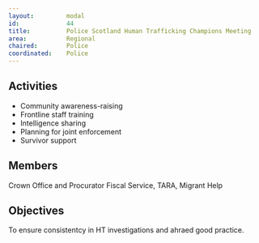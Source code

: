 ```yaml
---
layout: 		modal
id: 			44
title: 			Police Scotland Human Trafficking Champions Meeting
area: 			Regional
chaired: 		Police
coordinated:	Police
---
```


Activities
----------

* Community awareness-raising
* Frontline staff training
* Intelligence sharing
* Planning for joint enforcement
* Survivor support

Members
-------

Crown Office and Procurator Fiscal Service, TARA, Migrant Help

Objectives
----------

To ensure consistentcy in HT investigations and ahraed good practice.